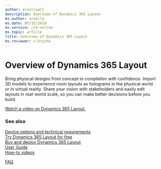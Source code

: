 ```yaml
---
author: ornellaalt
description: Overview of Dynamics 365 Layout
ms.author: ornella
ms.date: 05/15/2019
ms.service: crm-online
ms.topic: article
title: Overview of Dynamics 365 Layout
ms.reviewer: v-brycho
---
```


# Overview of Dynamics 365 Layout

Bring physical designs from concept to completion with confidence. Import 3D models to experience room layouts as holograms in the physical world or in virtual reality. Share your vision with stakeholders and easily edit layouts in real-world scale, so you can make better decisions before you build.

[Watch a video on Dynamics 365 Layout.](https://dynamics.microsoft.com/en-us/mixed-reality/layout/)


### See also
[Device options and technical requirements](requirements.md)<br/>
[Try Dynamics 365 Layout for free](try-layout-free.md)<br/>
[Buy and deploy Dynamics 365 Layout](buy-and-deploy-layout.md)<br>
[User Guide](user-guide.md)<br/>
[How-to videos](videos.md)<br/>

[FAQ](faq.md)<br/>
